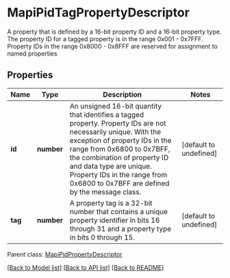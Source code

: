 # MapiPidTagPropertyDescriptor

A property that is defined by a 16-bit property ID and a 16-bit property type. The property ID for a tagged property is in the range 0x001 - 0x7FFF. Property IDs in the range 0x8000 - 0x8FFF are reserved for assignment to named properties             

## Properties
Name | Type | Description | Notes
---- | ---- | ----------- | -----
**id** | **number** | An unsigned 16-bit quantity that identifies a tagged property. Property IDs are not necessarily unique. With the exception of property IDs in the range from 0x6800 to 0x7BFF, the combination of property ID and data type are unique. Property IDs in the range from 0x6800 to 0x7BFF are defined by the message class.              | [default to undefined]
**tag** | **number** | A property tag is a 32-bit number that contains a unique property identifier in bits 16 through 31 and a property type in bits 0 through 15.              | [default to undefined]

 Parent class: [MapiPidPropertyDescriptor](MapiPidPropertyDescriptor.md)


[[Back to Model list]](README.md#documentation-for-models) [[Back to API list]](README.md#documentation-for-api-endpoints) [[Back to README]](README.md)

